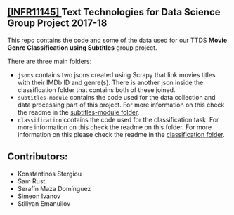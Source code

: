 ## [[INFR11145] ](http://www.drps.ed.ac.uk/17-18/dpt/cxinfr11145.htm) Text Technologies for Data Science Group Project 2017-18
This repo contains the code and some of the data used for our TTDS **Movie Genre Classification using Subtitles** group project.

There are three main folders:
- ```jsons``` contains two jsons created using Scrapy that link movies titles with their IMDb ID and genre(s). There is another json inside the classification folder that contains both of these joined.
- ```subtitles-module``` contains the code used for the data collection and data processing part of this project. For more information on this check the readme in the [subtitles-module folder](https://github.com/xsrust/ttds_group/tree/master/subtitles-module).
- ```classification``` contains the code used for the classification task. For more information on this check the readme on this folder.  For more information on this please check the readme in the [classification folder](https://github.com/xsrust/ttds_group/tree/master/classification).


## Contributors:
- Konstantinos Stergiou
- Sam Rust
- Serafín Maza Domínguez
- Simeon Ivanov
- Stiliyan Emanuilov
